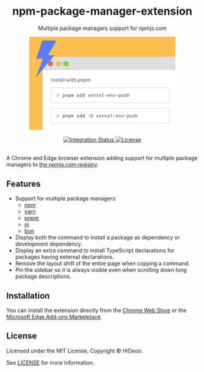 <div align="center">
  <h1>npm-package-manager-extension</h1>
  <p>Multiple package managers support for npmjs.com</p>
  <p>
    <a href="images/promotional/small.png" title="Screenshot of the Npm Package Manager Extension">
      <img alt="Screenshot of the Npm Package Manager Extension" src="images/promotional/small.png" width="384" />
    </a>
  </p>
</div>

<div align="center">
  <a href="https://github.com/HiDeoo/npm-package-manager-extension/actions/workflows/integration.yml">
    <img alt="Integration Status" src="https://github.com/HiDeoo/npm-package-manager-extension/actions/workflows/integration.yml/badge.svg" />
  </a>
  <a href="https://github.com/HiDeoo/npm-package-manager-extension/blob/main/LICENSE">
    <img alt="License" src="https://badgen.net/github/license/hideoo/npm-package-manager-extension" />
  </a>
  <br /><br />
</div>

A Chrome and Edge browser extension adding support for multiple package managers to [the npmjs.com registry](https://www.npmjs.com).

## Features

- Support for multiple package managers:
  - [npm](https://docs.npmjs.com/cli)
  - [yarn](https://yarnpkg.com/)
  - [pnpm](https://pnpm.io/)
  - [ni](https://github.com/antfu/ni)
  - [bun](https://bun.sh/)
- Display both the command to install a package as dependency or development dependency.
- Display an extra command to install TypeScript declarations for packages having external declarations.
- Remove the layout shift of the entire page when copying a command.
- Pin the sidebar so it is always visible even when scrolling down long package descriptions.

## Installation

You can install the extension directly from the [Chrome Web Store](https://chrome.google.com/webstore/detail/npm-package-manager/mkflcfbfnijaofdeeflecnjlooefmcka) or the [Microsoft Edge Add-ons Marketplace](https://microsoftedge.microsoft.com/addons/detail/npm-package-manager/oogocgnfebpilcfmlgdencdmemicdaoo).

## License

Licensed under the MIT License, Copyright © HiDeoo.

See [LICENSE](https://github.com/HiDeoo/npm-package-manager-extension/blob/main/LICENSE) for more information.
